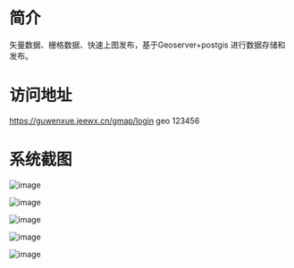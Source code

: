 # 简介
矢量数据、栅格数据、快速上图发布，基于Geoserver+postgis 进行数据存储和发布。

# 访问地址
https://guwenxue.jeewx.cn/gmap/login
geo
123456

# 系统截图
![image](https://github.com/user-attachments/assets/64396633-2965-4a04-9e85-e24dddd391d7)


![image](https://github.com/user-attachments/assets/fddfc245-5e0f-450b-bf33-e0a74961d451)


![image](https://github.com/user-attachments/assets/1fac3503-3b4b-4333-916d-927128d68cd0)


![image](https://github.com/user-attachments/assets/2622d559-57eb-4ddc-bf38-5df52cff6704)


![image](https://github.com/user-attachments/assets/2a4bc6ad-f674-480e-bf42-86690afb7706)
